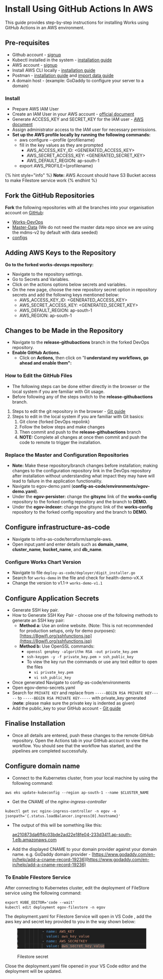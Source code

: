# Install Using GitHub Actions In AWS

This guide provides step-by-step instructions for installing Works using GitHub Actions in an AWS environment.

## **Pre-requisites**

* Github account - [signup](https://docs.github.com/en/get-started/start-your-journey/creating-an-account-on-github)
* Kubectl installed in the system - [installation guide](https://kubernetes.io/docs/tasks/tools/)
* AWS account - [signup](https://aws.amazon.com/free/?gclid=Cj0KCQjwn7mwBhCiARIsAGoxjaLfY6V0mjFrYwFv5BNgVmeyZOkZ-zwIHDVgMxNW7oIyVsOzWY04WYoaAv8GEALw_wcB\&trk=09863622-0e2a-4080-9bba-12d378e294ba\&sc_channel=ps\&ef_id=Cj0KCQjwn7mwBhCiARIsAGoxjaLfY6V0mjFrYwFv5BNgVmeyZOkZ-zwIHDVgMxNW7oIyVsOzWY04WYoaAv8GEALw_wcB:G:s\&s_kwcid=AL!4422!3!453325185022!e!!g!!aws%20sign%20up!10712784862!111477280531\&all-free-tier.sort-by=item.additionalFields.SortRank\&all-free-tier.sort-order=asc\&awsf.Free%20Tier%20Types=*all\&awsf.Free%20Tier%20Categories=*all)
* Install AWS CLI locally - [installation guide](https://docs.aws.amazon.com/cli/latest/userguide/getting-started-install.html)
* Postman - [installation guide](https://learning.postman.com/docs/getting-started/installation/installation-and-updates/) and [import data guide](https://learning.postman.com/docs/getting-started/importing-and-exporting/importing-data/)
* A domain host - (example: GoDaddy to configure your server to a domain)

### **Install** <a href="#install" id="install"></a>

* Prepare AWS IAM User
* Create an IAM User in your AWS account - [official document](https://docs.aws.amazon.com/IAM/latest/UserGuide/id_users_create.html)
* Generate ACCESS\_KEY and SECRET\_KEY for the IAM user - [AWS document](https://docs.aws.amazon.com/IAM/latest/UserGuide/id_credentials_access-keys.html)
* Assign administrator access to the IAM user for necessary permissions.
* **Set up the AWS profile locally by running the following commands:**
  * aws configure --profile {profilename}
  * fill in the key values as they are prompted
    * AWS\_ACCESS\_KEY\_ID: \<GENERATED\_ACCESS\_KEY>
    * AWS\_SECRET\_ACCESS\_KEY: \<GENERATED\_SECRET\_KEY>
    * AWS\_DEFAULT\_REGION: ap-south-1
  * export AWS\_PROFILE={profilename}

{% hint style="info" %}
**Note:** AWS Account should have S3 Bucket access to make Filestore service work
{% endhint %}

## **Fork the GitHub Repositories**

**Fork** the following repositories with all the branches into your organisation account on [GitHub](https://docs.github.com/en/pull-requests/collaborating-with-pull-requests/working-with-forks/fork-a-repo):

* [Works-DevOps](https://github.com/egovernments/DIGIT-DevOps/tree/e2365954e125f2757738888b609f7bd89b325a74/deploy-as-code/helm)
* [Master-Data](https://github.com/egovernments/egov-mdms-data/tree/f9ac05161950757fa61a421deb1f2dcf49b50229/data/pg) (We do not need the master data repo since we are using the mdms-v2 by default with data seeded)
* [configs](https://github.com/egovernments/configs/tree/000b71f8ea9af378058f6f612af83d58c12898f1)&#x20;

## Adding AWS Keys to the Repository

**Go to the forked works-devops repository:**

* Navigate to the repository settings.
* Go to Secrets and Variables.
* Click on the actions options below secrets and variables.
* On the new page, choose the new repository secret option in repository secrets and add the following keys mentioned below:
  * AWS\_ACCESS\_KEY\_ID: \<GENERATED\_ACCESS\_KEY>
  * AWS\_SECRET\_ACCESS\_KEY: \<GENERATED\_SECRET\_KEY>
  * AWS\_DEFAULT\_REGION: ap-south-1
  * AWS\_REGION: ap-south-1

## Changes to be Made in the Repository

* Navigate to the **release-githubactions** branch in the forked DevOps repository.
* **Enable GitHub Actions.**
  * Click on **Actions,** then click on "**I understand my workflows, go ahead and enable them":**

### How to Edit the GitHub Files

* The following steps can be done either directly in the browser or the local system if you are familiar with Git usage.
* Before following any of the steps switch to the **release-githubactions** branch.

1. Steps to edit the git repository in the browser - [Git guide](https://docs.github.com/en/codespaces/the-githubdev-web-based-editor#opening-the-githubdev-editor)
2. Steps to edit in the local system if you are familiar with Git basics:
   1. Git clone {forked DevOps repolink}
   2. Follow the below steps and make changes
   3. Then commit and push to the **release-githubactions** branch
   4. **NOTE:** Complete all changes at once then commit and push the code to remote to trigger the installation.

### Replace the Master and Configuration Repositories

* **Note:** Make these repository/branch changes before installation; making changes to the configuration repository link in the DevOps repository after installation without understanding what impact they may have will lead to failure in the application functionality.
* Navigate to egov-demo.yaml (**config-as-code/environments/egov-demo.yaml**).
* Under the **egov-persister:** change the **gitsync** link of the **works-config** repository to the forked config repository and the branch to **DEMO.**
* Under the **egov-indexer:** change the gitsync link of the **works-config** repository to the forked config repository and the branch to **DEMO.**

## Configure infrastructure-as-code <a href="#configure-infrastructure-as-code" id="configure-infrastructure-as-code"></a>

* Navigate to infra-as-code/terraform/sample-aws.
* Open input.yaml and enter details such as **domain\_name**, **cluster\_name**, **bucket\_name**, and **db\_name**.

### Configure Works Chart Version

* Navigate to file `deploy-as-code/deployer/digit_installer.go`
* Search for `works-demo` in the file and check for health-demo-vX.X
* Change the version to v1.1-> `works-demo-v1.1`

## Configure Application Secrets

* Generate SSH key pair.
* How to Generate SSH Key Pair - choose one of the following methods to generate an SSH key pair:
  * **Method a:** Use an online website. (Note: This is not recommended for production setups, only for demo purposes): [https://8gwifi.org/sshfunctions.jsp](https://8gwifi.org/sshfunctions.jsp)
  * **Method b:** Use OpenSSL commands:
    * `openssl genpkey -algorithm RSA -out private_key.pem`
    * `ssh-keygen -y -f private_key.pem > ssh_public_key`
    * To view the key run the commands or use any text editor to open the files
      * `vi private_key.pem`
      * `vi ssh_public_key`
* Once generated Navigate to config-as-code/environments
* Open egov-demo-secrets.yaml
* Search for `PRIVATE KEY` and replace from `-----BEGIN RSA PRIVATE KEY-----` to `-----BEGIN RSA PRIVATE KEY-----` with private\_key generated (**note**: please make sure the private key is indented as given)
* Add the public\_key to your GitHub account - [Git guide](https://docs.github.com/en/authentication/connecting-to-github-with-ssh/adding-a-new-ssh-key-to-your-github-account)

## Finalise Installation <a href="#finalise-installation" id="finalise-installation"></a>

* Once all details are entered, push these changes to the remote GitHub repository. Open the Actions tab in your GitHub account to view the workflow. You should see that the workflow has started, and the pipelines are completed successfully.

## Configure domain name <a href="#configure-domain-name" id="configure-domain-name"></a>

* Connect to the Kubernetes cluster, from your local machine by using the following command:

```
aws eks update-kubeconfig --region ap-south-1 --name $CLUSTER_NAME
```

* Get the CNAME of the _nginx-ingress-controller_

```
kubectl get svc nginx-ingress-controller -n egov -o jsonpath='{.status.loadBalancer.ingress[0].hostname}'
```

*   The output of this will be something like this:

    [ae210873da6ff4c03bde2ad22e18fe04-233d3411.ap-south-1.elb.amazonaws.com](http://ae210873da6ff4c03bde2ad22e18fe04-233d3411.ap-south-1.elb.amazonaws.com/)
* Add the displayed CNAME to your domain provider against your domain name. e.g. GoDaddy domain provider - [https://www.godaddy.com/en-in/help/add-a-cname-record-19236](https://www.godaddy.com/en-in/help/add-a-cname-record-19236)

### To Enable Filestore Service <a href="#to-enable-filestore-service" id="to-enable-filestore-service"></a>

After connecting to Kubernetes cluster, edit the deployment of FileStore service using the following command:

```
export KUBE_EDITOR='code --wait'
kubectl edit deployment egov-filestore -n egov
```

The deployment.yaml for Filestore Service will open in VS Code , add the aws key and secret key provided to you in the way shown below:

<figure><img src="../../.gitbook/assets/filestore.png" alt=""><figcaption><p>Filestore secret</p></figcaption></figure>

Close the deployment.yaml file opened in your VS Code editor and the deployment will be updated.
